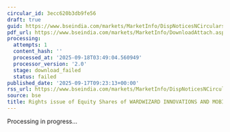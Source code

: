```yaml
---
circular_id: 3ecc620b3db9fe56
draft: true
guid: https://www.bseindia.com/markets/MarketInfo/DispNoticesNCirculars.aspx?Noticeid={D0371923-AFE1-4806-BD15-0ACA2D134963}&noticeno=20250917-10&dt=09/17/2025&icount=10&totcount=57&flag=0
pdf_url: https://www.bseindia.com/markets/MarketInfo/DownloadAttach.aspx?id=20250917-10&attachedId=
processing:
  attempts: 1
  content_hash: ''
  processed_at: '2025-09-18T03:49:04.560949'
  processor_version: '2.0'
  stage: download_failed
  status: failed
published_date: '2025-09-17T09:23:13+00:00'
rss_url: https://www.bseindia.com/markets/MarketInfo/DispNoticesNCirculars.aspx?Noticeid={D0371923-AFE1-4806-BD15-0ACA2D134963}&noticeno=20250917-10&dt=09/17/2025&icount=10&totcount=57&flag=0
source: bse
title: Rights issue of Equity Shares of WARDWIZARD INNOVATIONS AND MOBILITY LIMITED
---
```


Processing in progress...